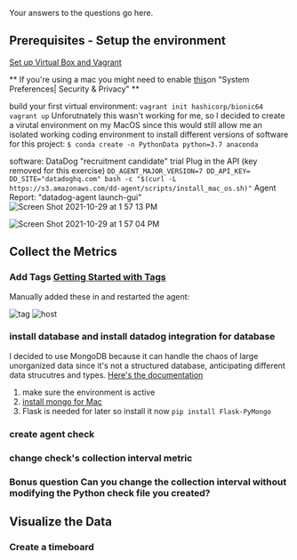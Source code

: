 Your answers to the questions go here.
## Prerequisites - Setup the environment
  
  [Set up Virtual Box and Vagrant](https://github.com/hashicorp/vagrant/blob/master/README.md)
  
  ** If you're using a mac you might need to enable [this](https://medium.com/@Aenon/mac-virtualbox-kernel-driver-error-df39e7e10cd8)on "System Preferences| Security & Privacy" **
  
build your first virtual environment:
``
vagrant init hashicorp/bionic64
vagrant up
``
Unforutnately this wasn't working for me, so I decided to create a virutal environment on my MacOS since this would still allow me an isolated working coding environment to install different versions of software for this project:
``
$ conda create -n PythonData python=3.7 anaconda
``
  
  software: DataDog "recruitment candidate" trial
  Plug in the API (key removed for this exercise)
  ``
  DD_AGENT_MAJOR_VERSION=7 DD_API_KEY= DD_SITE="datadoghq.com" bash -c "$(curl -L https://s3.amazonaws.com/dd-agent/scripts/install_mac_os.sh)"
  ``
  Agent Report: "datadog-agent launch-gui"
  ![Screen Shot 2021-10-29 at 1 57 13 PM](https://user-images.githubusercontent.com/79612565/139704234-e461b6ee-3953-4813-934f-3c346add8fc3.png)

  ![Screen Shot 2021-10-29 at 1 57 04 PM](https://user-images.githubusercontent.com/79612565/139704323-aaf17ead-6eb3-4986-9ca2-c503bcce943d.png)

  
## Collect the Metrics
### Add Tags [Getting Started with Tags](https://docs.datadoghq.com/getting_started/tagging/)
Manually added these in and restarted the agent:

![tag](https://user-images.githubusercontent.com/79612565/139706532-ec3da610-a043-4bc8-9eee-f33bb66f64ed.png)
![host](https://user-images.githubusercontent.com/79612565/139706545-862ef6a5-f91c-4fcb-86d7-7994d80b0220.png)


### install database and install datadog integration for database
I decided to use MongoDB because it can handle the chaos of large unorganized data since it's not a structured database, anticipating different data strucutres and types. [Here's the documentation](https://docs.datadoghq.com/integrations/mongo/?tab=standalone)
1. make sure the environment is active
2. [install mongo for Mac](https://docs.mongodb.com/manual/tutorial/install-mongodb-on-os-x/)
3. Flask is needed for later so install it now
``
pip install Flask-PyMongo
``

### create agent check

### change check's collection interval metric

### Bonus question Can you change the collection interval without modifying the Python check file you created?

## Visualize the Data
### Create a timeboard




  
